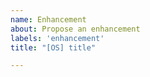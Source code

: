 ```yaml
---
name: Enhancement
about: Propose an enhancement
labels: 'enhancement'
title: "[OS] title"

---
```


